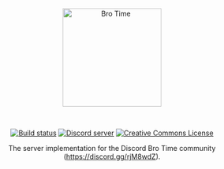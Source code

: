 <div align="center">
  <br />
  <p>
    <a href="https://discord.gg/rjM8wdZ"><img src="https://cdn.discordapp.com/icons/330913265573953536/613c02fcdf7b9aed5f02e5689799188e.jpg" width="200" alt="Bro Time" /></a>
  </p>
  <br />
  <p>
<a href="https://travis-ci.org/Bro-Time/Bro-Time-Server"><img src="https://travis-ci.org/Bro-Time/Bro-Time-Server" alt="Build status" /></a>    
<a href="https://discord.gg/rjM8wdZ"><img src="https://discordapp.com/api/guilds/330913265573953536/embed.png" alt="Discord server" /></a> <a rel="license" href="http://creativecommons.org/licenses/by-nc-sa/4.0/"><img alt="Creative Commons License" style="border-width:0" src="https://i.creativecommons.org/l/by-nc-sa/4.0/88x31.png" /></a>
    
The server implementation for the Discord Bro Time community (https://discord.gg/rjM8wdZ).

 

